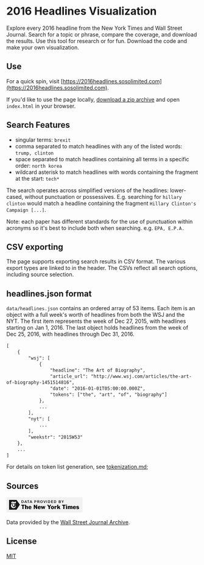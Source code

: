 # 2016 Headlines Visualization
Explore every 2016 headline from the New York Times and Wall Street Journal. Search for a topic or phrase, 
compare the coverage, and download the results. Use this tool for research or for fun. Download the code 
and make your own visualization.

## Use
For a quick spin, visit [https://2016headlines.sosolimited.com](https://2016headlines.sosolimited.com). 

If you'd like to use the page locally, 
[download a zip archive](https://github.com/sosolimited/2016-Headlines-Explorer/archive/master.zip)
and open `index.html` in your browser.

## Search Features
- singular terms: `brexit`
- comma separated to match headlines with any of the listed words: `trump, clinton`
- space separated to match headlines containing all terms in a specific order: `north korea`
- wildcard asterisk to match headlines with words containing the fragment at the start: `tech*`

The search operates across simplified versions of the headlines: lower-cased, without punctuation or possessives. 
E.g. searching for `hillary clinton` would match a headline containing the fragment `Hillary Clinton's Campaign [...]`.

Note: each paper has different standards for the use of punctuation within acronyms so it's best to 
include both when searching. e.g. `EPA, E.P.A.`

## CSV exporting
The page supports exporting search results in CSV format. The various export types are linked to in the header. 
The CSVs reflect all search options, including source selection.

## headlines.json format
`data/headlines.json` contains an ordered array of 53 items. Each item is an object with a full week's worth of
headlines from both the WSJ and the NYT. The first item represents the week of Dec 27, 2015, with headlines starting 
on Jan 1, 2016. The last object holds headlines from the week of Dec 25, 2016, with headlines through Dec 31, 2016.

```
[
    {
        "wsj": [
            {
                "headline": "The Art of Biography",
                "article_url": "http://www.wsj.com/articles/the-art-of-biography-1451514816",
                "date": "2016-01-01T05:00:00.000Z",
                "tokens": ["the", "art", "of", "biography"]
            },
            ...
        ],
        "nyt": [ 
            ... 
        ],
        "weekstr": "2015W53"
    },
    ...
]
```

For details on token list generation, see [tokenization.md](tokenization.md);

## Sources

[![NYT API](img/poweredby_nytimes_200a.png)](https://developer.nytimes.com)

Data provided by the [Wall Street Journal Archive](http://www.wsj.com/public/page/archive.html).

## License

[MIT](http://www.opensource.org/licenses/MIT)
